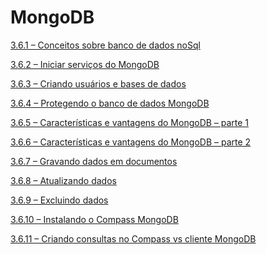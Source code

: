 # MongoDB

[3.6.1 – Conceitos sobre banco de dados noSql](/mongoDB/markdown/aula-3.6.1.md)

[3.6.2 – Iniciar serviços do MongoDB](/mongoDB/markdown/aula-3.6.2.md)

[3.6.3 – Criando usuários e bases de dados](/mongoDB/markdown/aula-3.6.3.md)

[3.6.4 – Protegendo o banco de dados MongoDB](/mongoDB/markdown/aula-3.6.4.md)

[3.6.5 – Características e vantagens do MongoDB – parte 1](/mongoDB/markdown/aula-3.6.5.md)

[3.6.6 – Características e vantagens do MongoDB – parte 2](/mongoDB/markdown/aula-3.6.6.md)

[3.6.7 – Gravando dados em documentos](/mongoDB/markdown/aula-3.6.7.md)

[3.6.8 – Atualizando dados](/mongoDB/markdown/aula-3.6.8.md)

[3.6.9 – Excluindo dados](/mongoDB/markdown/aula-3.6.9.md)

[3.6.10 – Instalando o Compass MongoDB](/mongoDB/markdown/aula-3.6.10.md)

[3.6.11 – Criando consultas no Compass vs cliente MongoDB](/mongoDB/markdown/aula-3.6.11.md)

[]()

[]()

[]()

[]()